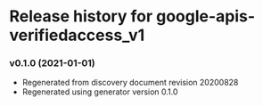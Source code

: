 # Release history for google-apis-verifiedaccess_v1

### v0.1.0 (2021-01-01)

* Regenerated from discovery document revision 20200828
* Regenerated using generator version 0.1.0

